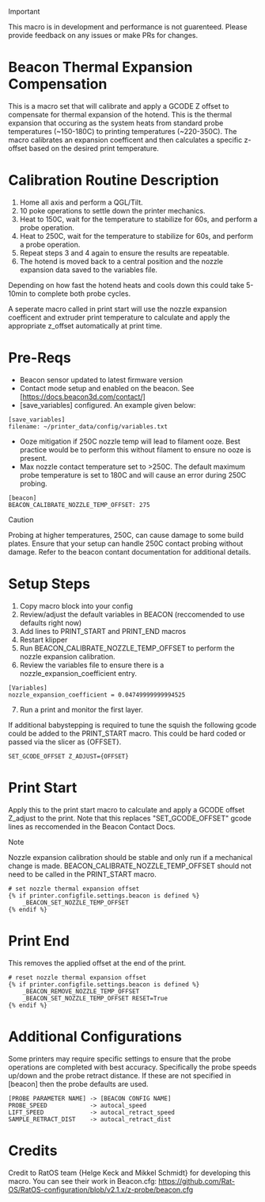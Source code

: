 > [!IMPORTANT]
> This macro is in development and performance is not guarenteed. Please provide feedback on any issues or make PRs for changes.

# Beacon Thermal Expansion Compensation
This is a macro set that will calibrate and apply a GCODE Z offset to compensate for thermal expansion of the hotend. This is the thermal expansion that occuring as the system heats from standard probe temperatures (~150-180C) to printing temperatures (~220-350C). The macro calibrates an expansion coefficent and then calculates a specific z-offset based on the desired print temperature.

# Calibration Routine Description
1. Home all axis and perform a QGL/Tilt. 
2. 10 poke operations to settle down the printer mechanics. 
3. Heat to 150C, wait for the temperature to stabilize for 60s, and perform a probe operation.
4. Heat to 250C, wait for the temperature to stabilize for 60s, and perform a probe operation.
5. Repeat steps 3 and 4 again to ensure the results are repeatable.
6. The hotend is moved back to a central position and the nozzle expansion data saved to the variables file. 

Depending on how fast the hotend heats and cools down this could take 5-10min to complete both probe cycles.

A seperate macro called in print start will use the nozzle expansion coefficent and extruder print temperature to calculate and apply the appropriate z_offset automatically at print time.

# Pre-Reqs
- Beacon sensor updated to latest firmware version
- Contact mode setup and enabled on the beacon. See [https://docs.beacon3d.com/contact/]
- [save_variables] configured. An example given below:
```
[save_variables]
filename: ~/printer_data/config/variables.txt
```
- Ooze mitigation if 250C nozzle temp will lead to filament ooze. Best practice would be to perform this without filament to ensure no ooze is present.
- Max nozzle contact temperature set to >250C. The default maximum probe temperature is set to 180C and will cause an error during 250C probing.
```
[beacon]
BEACON_CALIBRATE_NOZZLE_TEMP_OFFSET: 275
```

> [!CAUTION]
> Probing at higher temperatures, 250C, can cause damage to some build plates. Ensure that your setup can handle 250C contact probing without damage. Refer to the beacon contant documentation for additional details. 

# Setup Steps
1. Copy macro block into your config
2. Review/adjust the default variables in BEACON (reccomended to use defaults right now)
3. Add lines to PRINT_START and PRINT_END macros
4. Restart klipper
5. Run BEACON_CALIBRATE_NOZZLE_TEMP_OFFSET to perform the nozzle expansion calibration.
6. Review the variables file to ensure there is a nozzle_expansion_coefficient entry.
  ```
  [Variables]
  nozzle_expansion_coefficient = 0.04749999999994525
  ```
7. Run a print and monitor the first layer.


If additional babystepping is required to tune the squish the following gcode could be added to the PRINT_START macro. This could be hard coded or passed via the slicer as {OFFSET}.
```
SET_GCODE_OFFSET Z_ADJUST={OFFSET}
```

# Print Start
Apply this to the print start macro to calculate and apply a GCODE offset Z_adjust to the print. Note that this replaces "SET_GCODE_OFFSET" gcode lines as reccomended in the Beacon Contact Docs.

> [!Note]
> Nozzle expansion calibration should be stable and only run if a mechanical change is made. BEACON_CALIBRATE_NOZZLE_TEMP_OFFSET should not need to be called in the PRINT_START macro.

```
# set nozzle thermal expansion offset
{% if printer.configfile.settings.beacon is defined %}
    _BEACON_SET_NOZZLE_TEMP_OFFSET 
{% endif %}
```

# Print End
This removes the applied offset at the end of the print.

```
# reset nozzle thermal expansion offset
{% if printer.configfile.settings.beacon is defined %}
    _BEACON_REMOVE_NOZZLE_TEMP_OFFSET
    _BEACON_SET_NOZZLE_TEMP_OFFSET RESET=True
{% endif %}
```

# Additional Configurations
Some printers may require specific settings to ensure that the probe operations are completed with best accuracy. Specifically the probe speeds up/down and the probe retract distance. If these are not specified in [beacon] then the probe defaults are used.

```
[PROBE PARAMETER NAME] -> [BEACON CONFIG NAME]
PROBE_SPEED            -> autocal_speed
LIFT_SPEED             -> autocal_retract_speed
SAMPLE_RETRACT_DIST    -> autocal_retract_dist
```

# Credits

Credit to RatOS team {Helge Keck and Mikkel Schmidt} for developing this macro. You can see their work in Beacon.cfg: https://github.com/Rat-OS/RatOS-configuration/blob/v2.1.x/z-probe/beacon.cfg

